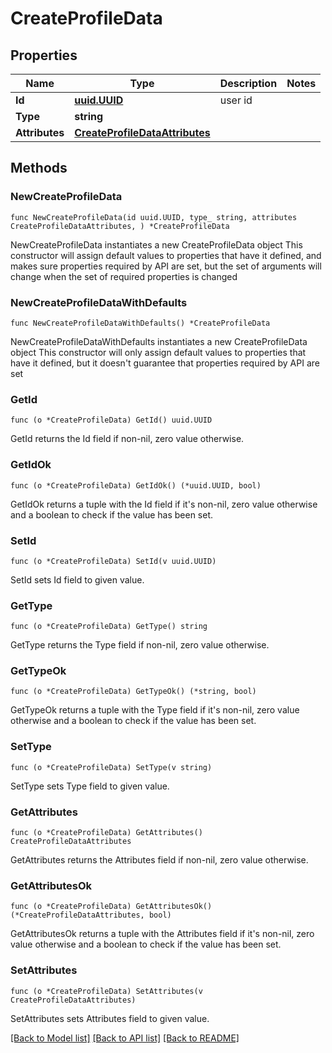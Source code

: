 # CreateProfileData

## Properties

Name | Type | Description | Notes
------------ | ------------- | ------------- | -------------
**Id** | [**uuid.UUID**](uuid.UUID.md) | user id | 
**Type** | **string** |  | 
**Attributes** | [**CreateProfileDataAttributes**](CreateProfileDataAttributes.md) |  | 

## Methods

### NewCreateProfileData

`func NewCreateProfileData(id uuid.UUID, type_ string, attributes CreateProfileDataAttributes, ) *CreateProfileData`

NewCreateProfileData instantiates a new CreateProfileData object
This constructor will assign default values to properties that have it defined,
and makes sure properties required by API are set, but the set of arguments
will change when the set of required properties is changed

### NewCreateProfileDataWithDefaults

`func NewCreateProfileDataWithDefaults() *CreateProfileData`

NewCreateProfileDataWithDefaults instantiates a new CreateProfileData object
This constructor will only assign default values to properties that have it defined,
but it doesn't guarantee that properties required by API are set

### GetId

`func (o *CreateProfileData) GetId() uuid.UUID`

GetId returns the Id field if non-nil, zero value otherwise.

### GetIdOk

`func (o *CreateProfileData) GetIdOk() (*uuid.UUID, bool)`

GetIdOk returns a tuple with the Id field if it's non-nil, zero value otherwise
and a boolean to check if the value has been set.

### SetId

`func (o *CreateProfileData) SetId(v uuid.UUID)`

SetId sets Id field to given value.


### GetType

`func (o *CreateProfileData) GetType() string`

GetType returns the Type field if non-nil, zero value otherwise.

### GetTypeOk

`func (o *CreateProfileData) GetTypeOk() (*string, bool)`

GetTypeOk returns a tuple with the Type field if it's non-nil, zero value otherwise
and a boolean to check if the value has been set.

### SetType

`func (o *CreateProfileData) SetType(v string)`

SetType sets Type field to given value.


### GetAttributes

`func (o *CreateProfileData) GetAttributes() CreateProfileDataAttributes`

GetAttributes returns the Attributes field if non-nil, zero value otherwise.

### GetAttributesOk

`func (o *CreateProfileData) GetAttributesOk() (*CreateProfileDataAttributes, bool)`

GetAttributesOk returns a tuple with the Attributes field if it's non-nil, zero value otherwise
and a boolean to check if the value has been set.

### SetAttributes

`func (o *CreateProfileData) SetAttributes(v CreateProfileDataAttributes)`

SetAttributes sets Attributes field to given value.



[[Back to Model list]](../README.md#documentation-for-models) [[Back to API list]](../README.md#documentation-for-api-endpoints) [[Back to README]](../README.md)


